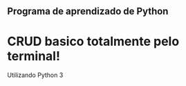 ## Programa de aprendizado de Python
# CRUD basico totalmente pelo terminal!

<p> Utilizando Python 3 </p>